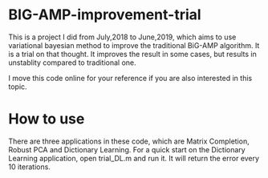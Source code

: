 # BIG-AMP-improvement-trial
This is a project I did from July,2018 to June,2019, which aims to use variational bayesian method to improve the traditional 
BiG-AMP algorithm. It is a trial on that thought. It improves the result in some cases, but results in unstablity compared to traditional one.

I move this code online for your reference if you are also interested in this topic.

# How to use
There are three applications in these code, which are Matrix Completion, Robust PCA and Dictionary Learning. For a quick start on the Dictionary Learning application, open trial_DL.m and run it. It will return the error every 10 iterations.
